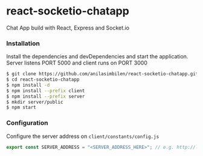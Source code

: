 # react-socketio-chatapp
Chat App build with React, Express and Socket.io


### Installation

Install the dependencies and devDependencies and start the application. Server listens PORT 5000 and client runs on PORT 3000

```sh
$ git clone https://github.com/anilasimbilen/react-socketio-chatapp.git
$ cd react-socketio-chatapp
$ npm install -d
$ npm install --prefix client
$ npm install --prefix server
$ mkdir server/public
$ npm start
```
### Configuration
Configure the server address on `client/constants/config.js`
```js
export const SERVER_ADDRESS = "<SERVER_ADDRESS_HERE>"; // e.g. http://localhost:5000
```
